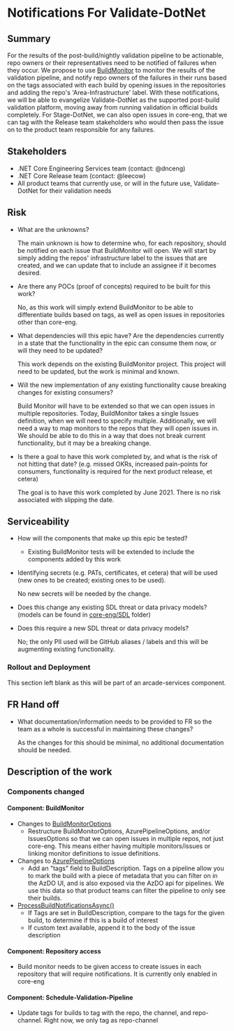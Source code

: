 # Notifications For Validate-DotNet

## Summary

For the results of the post-build/nightly validation pipeline to be actionable, repo owners or their representatives need to be notified of failures when they occur. We propose to use [BuildMonitor](https://dev.azure.com/dnceng/internal/_wiki/wikis/DNCEng%20Services%20Wiki/185/BuildFailureManagement) to monitor the results of the validation pipeline, and notify repo owners of the failures in their runs based on the tags associated with each build by opening issues in the repositories and adding the repo's 'Area-Infrastructure' label. With these notifications, we will be able to evangelize Validate-DotNet as the supported post-build validation platform, moving away from running validation in official builds completely. For Stage-DotNet, we can also open issues in core-eng, that we can tag with the Release team stakeholders who would then pass the issue on to the product team responsible for any failures.

## Stakeholders

- .NET Core Engineering Services team (contact: @dnceng)
- .NET Core Release team (contact: @leecow)
- All product teams that currently use, or will in the future use, Validate-DotNet for their validation needs

## Risk

- What are the unknowns?

  The main unknown is how to determine who, for each repository, should be notified on each issue that BuildMonitor will open. We will start by simply adding the repos' infrastructure label to the issues that are created, and we can update that to include an assignee if it becomes desired.

- Are there any POCs (proof of concepts) required to be built for this work?

  No, as this work will simply extend BuildMonitor to be able to differentiate builds based on tags, as well as open issues in repositories other than core-eng.

- What dependencies will this epic have? Are the dependencies currently in a state that the functionality in the epic can consume them now, or will they need to be updated?

  This work depends on the existing BuildMonitor project. This project will need to be updated, but the work is minimal and known.

- Will the new implementation of any existing functionality cause breaking changes for existing consumers?

  Build Monitor will have to be extended so that we can open issues in multiple repositories. Today, BuildMonitor takes a single Issues definition, when we will need to specify multiple. Additionally, we will need a way to map monitors to the repos that they will open issues in. We should be able to do this in a way that does not break current functionality, but it may be a breaking change.

- Is there a goal to have this work completed by, and what is the risk of not hitting that date? (e.g. missed OKRs, increased pain-points for consumers, functionality is required for the next product release, et cetera)

  The goal is to have this work completed by June 2021. There is no risk associated with slipping the date.

## Serviceability

- How will the components that make up this epic be tested?

  - Existing BuildMonitor tests will be extended to include the components added by this work

- Identifying secrets (e.g. PATs, certificates, et cetera) that will be used (new ones to be created; existing ones to be used).
  
  No new secrets will be needed by the change.

- Does this change any existing SDL threat or data privacy models? (models can be found in [core-eng/SDL](https://github.com/dotnet/core-eng/SDL) folder)
- Does this require a new SDL threat or data privacy models?  

  No; the only PII used will be GitHub aliases / labels and this will be augmenting existing functionality.

### Rollout and Deployment

This section left blank as this will be part of an arcade-services component.

## FR Hand off

- What documentation/information needs to be provided to FR so the team as a whole is successful in maintaining these changes? 

  As the changes for this should be minimal, no additional documentation should be needed.

## Description of the work

### Components changed

#### Component: BuildMonitor

- Changes to [BuildMonitorOptions](https://github.com/dotnet/arcade-services/blob/main/src/DotNet.Status.Web/Options/BuildMonitorOptions.cs)
  - Restructure BuildMonitorOptions, AzurePipelineOptions, and/or IssuesOptions so that we can open issues in multiple repos, not just core-eng. This means either having multiple monitors/issues or linking monitor definitions to issue definitions.
- Changes to [AzurePipelineOptions](https://github.com/dotnet/arcade-services/blob/main/src/DotNet.Status.Web/Options/BuildMonitorOptions.cs#L20)
  - Add an "tags" field to BuildDescription. Tags on a pipeline allow you to mark the build with a piece of metadata that you can filter on in the AzDO UI, and is also exposed via the AzDO api for pipelines. We use this data so that product teams can filter the pipeline to only see their builds.
- [ProcessBuildNotificationsAsync()](https://github.com/dotnet/arcade-services/blob/main/src/DotNet.Status.Web/Controllers/AzurePipelinesController.cs#L143)
  - If Tags are set in BuildDescription, compare to the tags for the given build, to determine if this is a build of interest
  - If custom text available, append it to the body of the issue description

#### Component: Repository access

- Build monitor needs to be given access to create issues in each repository that will require notifications. It is currently only enabled in core-eng

#### Component: Schedule-Validation-Pipeline

- Update tags for builds to tag with the repo, the channel, and repo-channel. Right now, we only tag as repo-channel